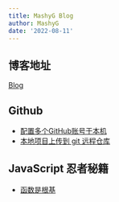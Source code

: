 ```yaml
---
title: MashyG Blog
author: MashyG
date: '2022-08-11'
---
```


## 博客地址

[Blog](https://mashyg.github.io/blog/)

## Github

- [配置多个GitHub账号于本机](./github/more-account.md)
- [本地项目上传到 git 远程仓库](./github/operate.md)

## JavaScript 忍者秘籍

- [函数是根基](./JavaScript/function.md)
